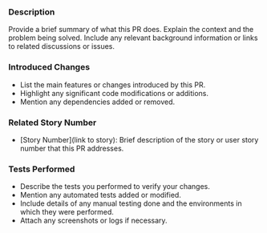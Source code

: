 ### Description

Provide a brief summary of what this PR does. Explain the context and the problem being solved. Include any relevant background information or links to related discussions or issues.

### Introduced Changes

- List the main features or changes introduced by this PR.
- Highlight any significant code modifications or additions.
- Mention any dependencies added or removed.

### Related Story Number

- [Story Number](link to story): Brief description of the story or user story number that this PR addresses.

### Tests Performed

- Describe the tests you performed to verify your changes.
- Mention any automated tests added or modified.
- Include details of any manual testing done and the environments in which they were performed.
- Attach any screenshots or logs if necessary.